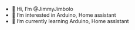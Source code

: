 - 👋 Hi, I’m @JimmyJimbolo
- 👀 I’m interested in Arduino, Home assistant
- 🌱 I’m currently learning Arduino, Home assistant

